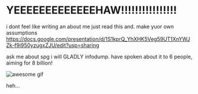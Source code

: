 # YEEEEEEEEEEEEEHAW!!!!!!!!!!!!!!!!

i dont feel like writing an about me just read this and. make yuor own assumptions
https://docs.google.com/presentation/d/1S1kprQ_YhXHK5Veg59UT1XnYWJZk-f9i950yzugxZJU/edit?usp=sharing

ask me about spg i will GLADLY infodump. have spoken about it to 6 people, aiming for 8 billion!

![awesome gif](https://github.com/user-attachments/assets/af176b27-ccc5-401d-80c0-368d62f14852)

<spoiler> heh... </spoiler>

